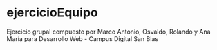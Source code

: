 # ejercicioEquipo
Ejercicio grupal compuesto por Marco Antonio, Osvaldo, Rolando y Ana María para Desarrollo Web - Campus Digital San Blas
